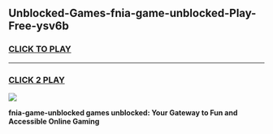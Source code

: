 
## Unblocked-Games-fnia-game-unblocked-Play-Free-ysv6b
<h3>
<a href="https://premium76.site?title=fnia-game-unblocked&ref=22A">CLICK TO PLAY</a></h3>
<hr>

<h3>
<a href="https://premium76.site?title=fnia-game-unblocked&ref=22A">CLICK 2 PLAY</a>
  
</h3>

<a href="https://premium76.site?title=fnia-game-unblocked&ref=22A"><img src="https://clearcache.store/games.png"></a>


**fnia-game-unblocked games unblocked: Your Gateway to Fun and Accessible Online Gaming**
